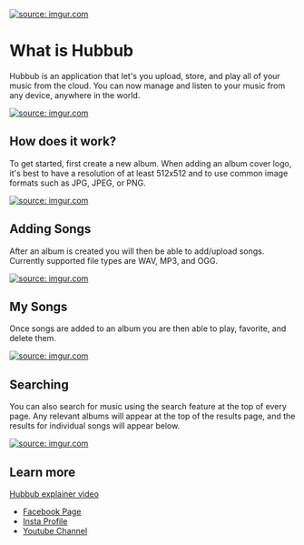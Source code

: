 <a href="http://imgur.com/YE2wBVq"><img src="http://i.imgur.com/YE2wBVq.png" title="source: imgur.com" /></a>

# What is Hubbub

Hubbub is an application that let's you upload, store, and play all of your music from the cloud. You can now manage and listen to your music from any device, anywhere in the world. 

<a href="http://imgur.com/o6eK8rW"><img src="http://i.imgur.com/o6eK8rW.png" title="source: imgur.com" /></a>

## How does it work?

To get started, first create a new album. When adding an album cover logo, it's best to have a resolution of at least 512x512 and to use common image formats such as JPG, JPEG, or PNG.

<a href="http://imgur.com/mh4fW7r"><img src="http://i.imgur.com/mh4fW7r.png" title="source: imgur.com" /></a>

## Adding Songs

After an album is created you will then be able to add/upload songs. Currently supported file types are WAV, MP3, and OGG.

<a href="http://imgur.com/I2eH8JV"><img src="http://i.imgur.com/I2eH8JV.png" title="source: imgur.com" /></a>

## My Songs

Once songs are added to an album you are then able to play, favorite, and delete them.

<a href="http://imgur.com/kB11QMK"><img src="http://i.imgur.com/kB11QMK.png?1" title="source: imgur.com" /></a>

## Searching

You can also search for music using the search feature at the top of every page. Any relevant albums will appear at the top of the results page, and the results for individual songs will appear below. 

<a href="http://imgur.com/1mcIoTo"><img src="http://i.imgur.com/1mcIoTo.png" title="source: imgur.com" /></a>

## Learn more

[Hubbub explainer video](https://www.youtube.com/watch?v=IQX7wjBTTns)

<div class="container">
        <div class="row">
                <div class="social">
                        <ul class="social_icons text-right">
                                <li class="facebook"><a href="https://www.facebook.com/hubbub.dance/" target="_blank">Facebook Page</a></li>
                                <li class="insta"><a href="https://www.instagram.com/hubbub_dance/" target="_blank">Insta Profile</a></li>
                                <li class="youtube"><a href="https://www.youtube.com/watch?v=IQX7wjBTTns" target="_blank">Youtube Channel</a></li>
                        </ul>
                </div>
        </div>
</div>

